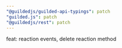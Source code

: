 ```yaml
---
"@guildedjs/guilded-api-typings": patch
"guilded.js": patch
"@guildedjs/rest": patch
---
```


feat: reaction events, delete reaction method
